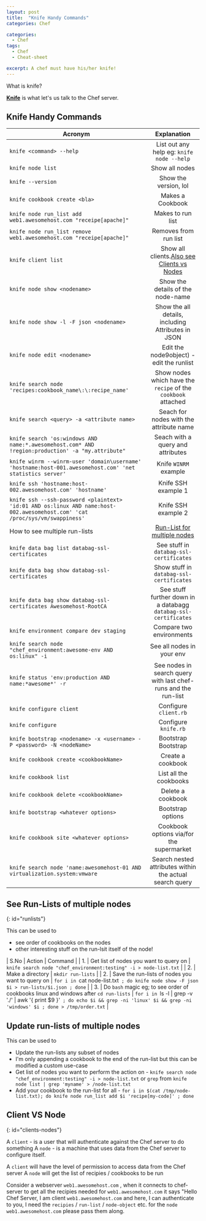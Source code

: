 ```yaml
---
layout: post
title:  "Knife Handy Commands"
categories: Chef

categories:
  - Chef
tags:
  - Chef
  - Cheat-sheet

excerpt: A chef must have his/her knife!
---
```


What is knife?

**[Knife](https://docs.chef.io/knife.html)** is what let's us talk to the Chef server.

## Knife Handy Commands


| Acronym        | Explanation  |
| ------------- |:-------------:|
| `knife <command> --help`      | List out any help eg: `knife node --help` |
| `knife node list`      | Show all nodes |
| `knife --version`      | Show the version, lol |
| `knife cookbook create <bla>`      | Makes a Cookbook |
| `knife node run_list add web1.awesomehost.com "receipe[apache]"`      | Makes to run list |
| `knife node run_list remove web1.awesomehost.com "receipe[apache]"`      | Removes from run list |
| `knife client list`      | Show all clients.[Also see Clients vs Nodes](#clients-nodes) |
| `knife node show <nodename>`      | Show the details of the node-name |
| `knife node show -l -F json <nodename>`      | Show the all details, including Attributes in JSON |
| `knife node edit <nodename>`      | Edit the node9object) - edit the runlist |
| `knife search node 'recipes:cookbook_name\:\:recipe_name'`      | Show nodes which have the `recipe` of the `cookbook` attached |
| `knife search <query> -a <attribute name>`      | Seach for nodes with the attribute name |
| `knife search 'os:windows AND name:*.awesomehost.com* AND !region:production' -a "my.attribute"`      | Seach with a query and attributes |
| `knife winrm --winrm-user 'domain\username' 'hostname:host-001.awesomehost.com' 'net statistics server'`      | Knife `WINRM` example |
| `knife ssh 'hostname:host-002.awesomehost.com' 'hostname'`      | Knife SSH example 1  |
| `knife ssh --ssh-password <plaintext> 'id:01 AND os:linux AND name:host-002.awesomehost.com' 'cat /proc/sys/vm/swappiness'`      | Knife SSH example 2 |
| How to see multiple run-lists    | [Run-List for multiple nodes](#runlists) |
| `knife data bag list databag-ssl-certificates`      | See stuff in `databag-ssl-certificates`  |
| `knife data bag show databag-ssl-certificates`      | Show stuff in `databag-ssl-certificates` |
| `knife data bag show databag-ssl-certificates Awesomehost-RootCA`      | See stuff further down in a databagg `databag-ssl-certificates` |
| `knife environment compare dev staging`      | Compare two environments |
| `knife search node "chef_environment:awesome-env AND os:linux" -i`      | See all nodes in your env |
| `knife status 'env:production AND name:*awesome*' -r`      | See nodes in search query with last chef-runs and the run-list |
| `knife configure client`      | Configure  `client.rb` |
| `knife configure`      | Configure  `knife.rb` |
| `knife bootstrap <nodename> -x <username> -P <password> -N <nodeName>`      | Bootstrap Bootstrap |
| `knife cookbook create <cookbookName>`      | Create a cookbook |
| `knife cookbook list`      | List all the cookbooks |
| `knife cookbook delete <cookbookName>`      | Delete a cookbook |
| `knife bootstrap <whatever options>`      | Bootstrap options |
| `knife cookbook site <whatever options>`      | Cookbook options via/for the supermarket |
| `knife search node 'name:awesomehost-01 AND virtualization.system:vmware`      | Search nested attributes within the actual search query |





## See Run-Lists of multiple nodes ##
{: id="runlists"}

This can be used to
- see order of cookbooks on the nodes
- other interesting stuff on the run-lsit itself of the node!

| S.No        | Action  | Command  |
| 1.     | Get list of nodes you want to query on |    `knife search node "chef_environment:testing" -i > node-list.txt`   |
| 2.     | Make a directory |    `mkdir run-lists`   |
| 2.     | Save the run-lists of nodes you want to query on |    `for i in `cat node-list.txt` ; do knife node show -F json $i > run-lists/$i.json ; done`   |
| 3.     | Do `bash` magic eg; to see order of cookbooks linux and windows after `cd run-lists` |    `for i in `ls -l \| grep -v './'   \| awk '{ print $9 }'` ; do echo $i && grep -ni 'linux' $i && grep -ni 'windows' $i ; done > /tmp/order.txt`   |

## Update run-lists of multiple nodes ##

This can be used to 
- Update the run-lists any subset of nodes 
- I'm only appending a cookbook to the end of the run-list but this can be modified a custom use-case
- Get list of nodes you want to perform the action on - `knife search node "chef_environment:testing" -i > node-list.txt` or `grep` from `knife node list | grep 'myname' > /node-list.txt`
- Add your cookbook to the run-list for all - `for i in $(cat /tmp/node-list.txt); do knife node run_list add $i 'recipe[my-code]' ; done`




## Client VS Node ##
{: id="clients-nodes"}

A `client` -  is a user that will authenticate against the Chef server to do something
A `node`   -  is a machine that uses data from the Chef server to configure itself.


A `client` will have the level of permission to access data from the Chef server
A `node` will get the list of recipies / cookbooks to be run

 
Consider a webserver `web1.awesomehost.com` , when it connects to chef-server to get all the recipies needed for `web1.awesomehost.com` it says "Hello Chef Server, I am client `web1.awesomehost.com` and here, I can authenticate to you, I need the `recipies` / `run-list` / `node-object` etc. for the `node` `web1.awesomehost.com` please pass them along.
